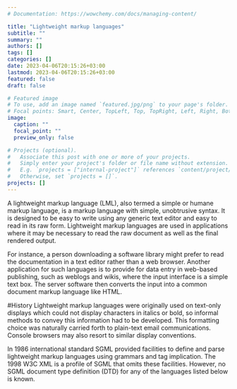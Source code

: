 ```yaml
---
# Documentation: https://wowchemy.com/docs/managing-content/

title: "Lightweight markup languages"
subtitle: ""
summary: ""
authors: []
tags: []
categories: []
date: 2023-04-06T20:15:26+03:00
lastmod: 2023-04-06T20:15:26+03:00
featured: false
draft: false

# Featured image
# To use, add an image named `featured.jpg/png` to your page's folder.
# Focal points: Smart, Center, TopLeft, Top, TopRight, Left, Right, BottomLeft, Bottom, BottomRight.
image:
  caption: ""
  focal_point: ""
  preview_only: false

# Projects (optional).
#   Associate this post with one or more of your projects.
#   Simply enter your project's folder or file name without extension.
#   E.g. `projects = ["internal-project"]` references `content/project/deep-learning/index.md`.
#   Otherwise, set `projects = []`.
projects: []
---
```

A lightweight markup language (LML), also termed a simple or humane markup language, is a markup language with simple, unobtrusive syntax. It is designed to be easy to write using any generic text editor and easy to read in its raw form. Lightweight markup languages are used in applications where it may be necessary to read the raw document as well as the final rendered output.

For instance, a person downloading a software library might prefer to read the documentation in a text editor rather than a web browser. Another application for such languages is to provide for data entry in web-based publishing, such as weblogs and wikis, where the input interface is a simple text box. The server software then converts the input into a common document markup language like HTML.

#History
Lightweight markup languages were originally used on text-only displays which could not display characters in italics or bold, so informal methods to convey this information had to be developed. This formatting choice was naturally carried forth to plain-text email communications. Console browsers may also resort to similar display conventions.

In 1986 international standard SGML provided facilities to define and parse lightweight markup languages using grammars and tag implication. The 1998 W3C XML is a profile of SGML that omits these facilities. However, no SGML document type definition (DTD) for any of the languages listed below is known.
